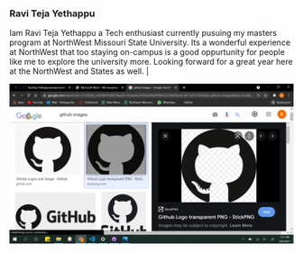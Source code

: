 
### Ravi Teja Yethappu 

Iam Ravi Teja Yethappu a Tech enthusiast currently pusuing my masters program at NorthWest Missouri State University. Its a wonderful experience at NorthWest that too staying on-campus is a good oppurtunity for people like me to explore the university more. Looking forward for a great year here at the NorthWest and States as well. |

![picture](/ravi.png " Ravi Teja Yethappu ")